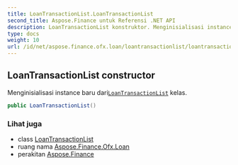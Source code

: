 ```yaml
---
title: LoanTransactionList.LoanTransactionList
second_title: Aspose.Finance untuk Referensi .NET API
description: LoanTransactionList konstruktor. Menginisialisasi instance baru dariLoanTransactionList kelas.
type: docs
weight: 10
url: /id/net/aspose.finance.ofx.loan/loantransactionlist/loantransactionlist/
---
```

## LoanTransactionList constructor

Menginisialisasi instance baru dari[`LoanTransactionList`](../) kelas.

```csharp
public LoanTransactionList()
```

### Lihat juga

* class [LoanTransactionList](../)
* ruang nama [Aspose.Finance.Ofx.Loan](../../loantransactionlist/)
* perakitan [Aspose.Finance](../../../)


